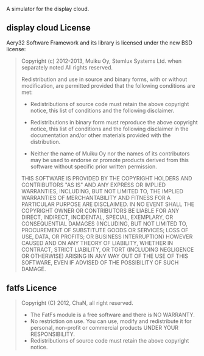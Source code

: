 A simulator for the display cloud.

## display cloud License

Aery32 Software Framework and its library is licensed under the new BSD license:

> Copyright (c) 2012-2013, Muiku Oy, Stemlux Systems Ltd. when separately noted
> All rights reserved.
>
> Redistribution and use in source and binary forms, with or without modification,
> are permitted provided that the following conditions are met:
>
>    * Redistributions of source code must retain the above copyright notice,
>      this list of conditions and the following disclaimer.
>
>    * Redistributions in binary form must reproduce the above copyright notice,
>      this list of conditions and the following disclaimer in the documentation
>      and/or other materials provided with the distribution.
>
>    * Neither the name of Muiku Oy nor the names of its contributors may be
>      used to endorse or promote products derived from this software without
>      specific prior written permission.
>
> THIS SOFTWARE IS PROVIDED BY THE COPYRIGHT HOLDERS AND CONTRIBUTORS "AS IS" AND
> ANY EXPRESS OR IMPLIED WARRANTIES, INCLUDING, BUT NOT LIMITED TO, THE IMPLIED
> WARRANTIES OF MERCHANTABILITY AND FITNESS FOR A PARTICULAR PURPOSE ARE
> DISCLAIMED. IN NO EVENT SHALL THE COPYRIGHT OWNER OR CONTRIBUTORS BE LIABLE FOR
> ANY DIRECT, INDIRECT, INCIDENTAL, SPECIAL, EXEMPLARY, OR CONSEQUENTIAL DAMAGES
> (INCLUDING, BUT NOT LIMITED TO, PROCUREMENT OF SUBSTITUTE GOODS OR SERVICES;
> LOSS OF USE, DATA, OR PROFITS; OR BUSINESS INTERRUPTION) HOWEVER CAUSED AND ON
> ANY THEORY OF LIABILITY, WHETHER IN CONTRACT, STRICT LIABILITY, OR TORT
> (INCLUDING NEGLIGENCE OR OTHERWISE) ARISING IN ANY WAY OUT OF THE USE OF THIS
> SOFTWARE, EVEN IF ADVISED OF THE POSSIBILITY OF SUCH DAMAGE.

## fatfs Licence

>  Copyright (C) 2012, ChaN, all right reserved.  
>
> * The FatFs module is a free software and there is NO WARRANTY.  
> * No restriction on use. You can use, modify and redistribute it for  
>   personal, non-profit or commercial products UNDER YOUR RESPONSIBILITY.  
> * Redistributions of source code must retain the above copyright notice.


